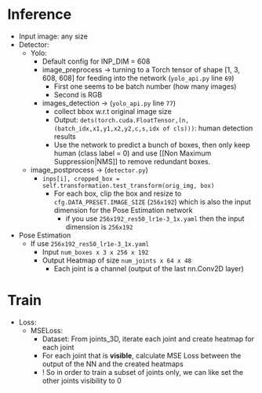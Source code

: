 
# Inference
- Input image: any size
- Detector:
	- Yolo:
		- Default config for INP_DIM = 608
		- image_preprocess -> turning to a Torch tensor of shape [1, 3, 608, 608] for feeding into the network (`yolo_api.py` line `69`)
			- First one seems to be batch number (how many images)
			- Second is RGB
		- images_detection -> (`yolo_api.py` line `77`)
			- collect bbox w.r.t original image size
			- Output: `dets(torch.cuda.FloatTensor,(n,(batch_idx,x1,y1,x2,y2,c,s,idx of cls)))`: human detection results
			- Use the network to predict a bunch of boxes, then only keep human (class label = 0) and use [[Non Maximum Suppression|NMS]] to remove redundant boxes.
	- image_postprocess -> (`detector.py`)
		- `inps[i], cropped_box = self.transformation.test_transform(orig_img, box)`
			- For each box, clip the box and resize to `cfg.DATA_PRESET.IMAGE_SIZE` (`256x192`) which is also the input dimension for the Pose Estimation network 
				- if you use `256x192_res50_lr1e-3_1x.yaml` then the input dimension is `256x192`
- Pose Estimation
	- If use `256x192_res50_lr1e-3_1x.yaml`
		- Input `num_boxes x 3 x 256 x 192`
		- Output Heatmap of size `num_joints x 64 x 48`
			- Each joint is a channel (output of the last nn.Conv2D layer)

# Train
- Loss: 
	- MSELoss:
		- Dataset: From joints_3D, iterate each joint and create heatmap for each joint
		- For each joint that is **visible**, calculate MSE Loss between the output of the NN and the created heatmaps
		- ! So in order to train a subset of joints only, we can like set the other joints visibility to 0